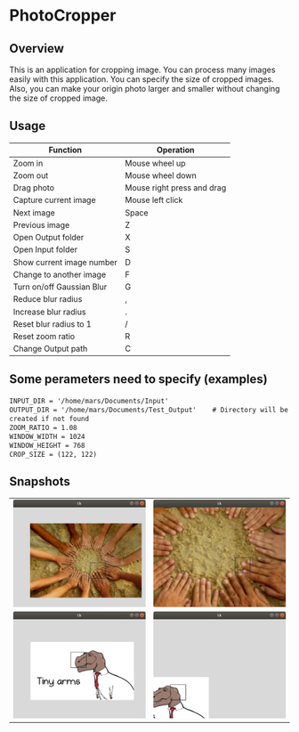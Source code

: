 # PhotoCropper
## Overview
This is an application for cropping image. You can process many images easily with this application. You can specify the size of cropped images. Also, you can make your origin photo larger and smaller without changing the size of cropped image.
## Usage
|Function|Operation|
|---|---|
|Zoom in|Mouse wheel up|
|Zoom out|Mouse wheel down|
|Drag photo|Mouse right press and drag|
|Capture current image|Mouse left click|
|Next image|Space|
|Previous image|Z|
|Open Output folder|X|
|Open Input folder|S|
|Show current image number|D|
|Change to another image|F|
|Turn on/off Gaussian Blur|G|
|Reduce blur radius|,|
|Increase blur radius|.|
|Reset blur radius to 1|/|
|Reset zoom ratio|R|
|Change Output path|C|
## Some perameters need to specify (examples)
~~~~
INPUT_DIR = '/home/mars/Documents/Input'
OUTPUT_DIR = '/home/mars/Documents/Test_Output'    # Directory will be created if not found
ZOOM_RATIO = 1.08
WINDOW_WIDTH = 1024
WINDOW_HEIGHT = 768
CROP_SIZE = (122, 122)
~~~~
## Snapshots
|   |   |
|---|---|
|![Snapshot 1](/snapshots/Screenshot_1.png)|![Snapshot 2](/snapshots/Screenshot_2.png)|
|![Snapshot 3](/snapshots/Screenshot_3.png)|![Snapshot 4](/snapshots/Screenshot_4.png)|
